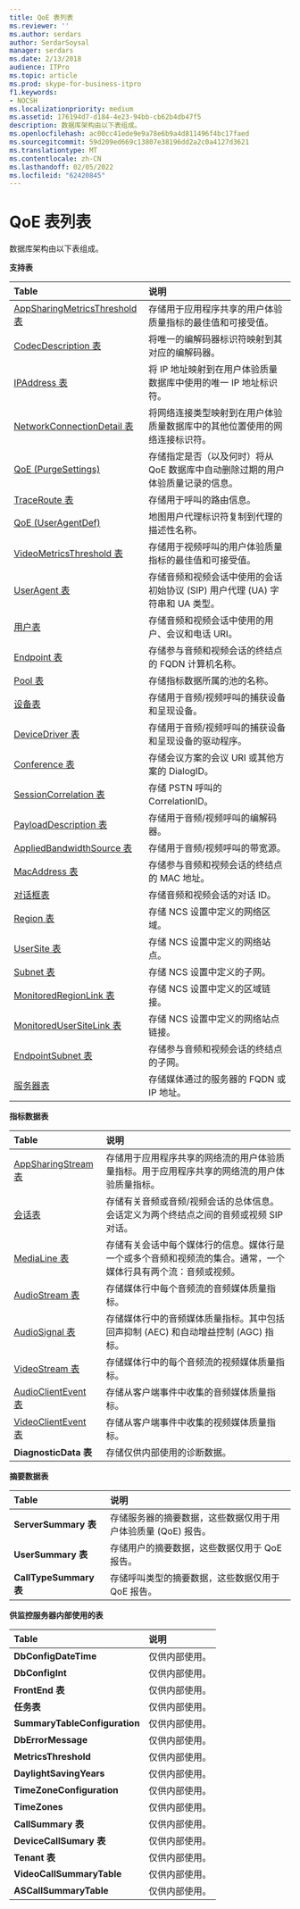 ```yaml
---
title: QoE 表列表
ms.reviewer: ''
ms.author: serdars
author: SerdarSoysal
manager: serdars
ms.date: 2/13/2018
audience: ITPro
ms.topic: article
ms.prod: skype-for-business-itpro
f1.keywords:
- NOCSH
ms.localizationpriority: medium
ms.assetid: 176194d7-d184-4e23-94bb-cb62b4db47f5
description: 数据库架构由以下表组成。
ms.openlocfilehash: ac00cc41ede9e9a78e6b9a4d811496f4bc17faed
ms.sourcegitcommit: 59d209ed669c13807e38196dd2a2c0a4127d3621
ms.translationtype: MT
ms.contentlocale: zh-CN
ms.lasthandoff: 02/05/2022
ms.locfileid: "62420845"
---
```

# <a name="list-of-qoe-tables"></a>QoE 表列表
 
数据库架构由以下表组成。 
  
**支持表**

|**Table**|**说明**|
|:-----|:-----|
|[AppSharingMetricsThreshold 表](appsharingmetricsthreshold.md) <br/> |存储用于应用程序共享的用户体验质量指标的最佳值和可接受值。  <br/> |
|[CodecDescription 表](codecdescription.md) <br/> |将唯一的编解码器标识符映射到其对应的编解码器。  <br/> |
|[IPAddress 表](ipaddress.md) <br/> |将 IP 地址映射到在用户体验质量数据库中使用的唯一 IP 地址标识符。  <br/> |
|[NetworkConnectionDetail 表](networkconnectiondetail.md) <br/> |将网络连接类型映射到在用户体验质量数据库中的其他位置使用的网络连接标识符。  <br/> |
|[QoE (PurgeSettings) ](purgesettings-qoe.md) <br/> |存储指定是否（以及何时）将从 QoE 数据库中自动删除过期的用户体验质量记录的信息。  <br/> |
|[TraceRoute 表](traceroute.md) <br/> |存储用于呼叫的路由信息。  <br/> |
|[QoE (UserAgentDef) ](useragentdef-qoe.md) <br/> |地图用户代理标识符复制到代理的描述性名称。  <br/> |
|[VideoMetricsThreshold 表](videometricsthreshold.md) <br/> |存储用于视频呼叫的用户体验质量指标的最佳值和可接受值。  <br/> |
|[UserAgent 表](useragent.md) <br/> |存储音频和视频会话中使用的会话初始协议 (SIP) 用户代理 (UA) 字符串和 UA 类型。  <br/> |
|[用户表](user-0.md) <br/> |存储音频和视频会话中使用的用户、会议和电话 URI。  <br/> |
|[Endpoint 表](endpoint.md) <br/> |存储参与音频和视频会话的终结点的 FQDN 计算机名称。  <br/> |
|[Pool 表](pool.md) <br/> |存储指标数据所属的池的名称。  <br/> |
|[设备表](device.md) <br/> |存储用于音频/视频呼叫的捕获设备和呈现设备。  <br/> |
|[DeviceDriver 表](devicedriver.md) <br/> |存储用于音频/视频呼叫的捕获设备和呈现设备的驱动程序。  <br/> |
|[Conference 表](conference.md) <br/> |存储会议方案的会议 URI 或其他方案的 DialogID。  <br/> |
|[SessionCorrelation 表](sessioncorrelation.md) <br/> |存储 PSTN 呼叫的 CorrelationID。  <br/> |
|[PayloadDescription 表](payloaddescription.md) <br/> |存储用于音频/视频呼叫的编解码器。  <br/> |
|[AppliedBandwidthSource 表](appliedbandwidthsource.md) <br/> |存储用于音频/视频呼叫的带宽源。  <br/> |
|[MacAddress 表](macaddress.md) <br/> |存储参与音频和视频会话的终结点的 MAC 地址。  <br/> |
|[对话框表](dialog.md) <br/> |存储音频和视频会话的对话 ID。  <br/> |
|[Region 表](region.md) <br/> |存储 NCS 设置中定义的网络区域。  <br/> |
|[UserSite 表](usersite.md) <br/> |存储 NCS 设置中定义的网络站点。  <br/> |
|[Subnet 表](subnet.md) <br/> |存储 NCS 设置中定义的子网。  <br/> |
|[MonitoredRegionLink 表](monitoredregionlink.md) <br/> |存储 NCS 设置中定义的区域链接。  <br/> |
|[MonitoredUserSiteLink 表](monitoredusersitelink.md) <br/> |存储 NCS 设置中定义的网络站点链接。  <br/> |
|[EndpointSubnet 表](endpointsubnet.md) <br/> |存储参与音频和视频会话的终结点的子网。  <br/> |
|[服务器表](server.md) <br/> |存储媒体通过的服务器的 FQDN 或 IP 地址。  <br/> |
   
**指标数据表**

|**Table**|**说明**|
|:-----|:-----|
|[AppSharingStream 表](appsharingstream.md) <br/> |存储用于应用程序共享的网络流的用户体验质量指标。用于应用程序共享的网络流的用户体验质量指标。  <br/> |
|[会话表](session.md) <br/> |存储有关音频或音频/视频会话的总体信息。会话定义为两个终结点之间的音频或视频 SIP 对话。  <br/> |
|[MediaLine 表](medialine-0.md) <br/> |存储有关会话中每个媒体行的信息。媒体行是一个或多个音频和视频流的集合。通常，一个媒体行具有两个流：音频或视频。  <br/> |
|[AudioStream 表](audiostream.md) <br/> |存储媒体行中每个音频流的音频媒体质量指标。  <br/> |
|[AudioSignal 表](audiosignal.md) <br/> |存储媒体行中的音频媒体质量指标。其中包括回声抑制 (AEC) 和自动增益控制 (AGC) 指标。  <br/> |
|[VideoStream 表](videostream.md) <br/> |存储媒体行中的每个音频流的视频媒体质量指标。  <br/> |
|[AudioClientEvent 表](audioclientevent.md) <br/> |存储从客户端事件中收集的音频媒体质量指标。  <br/> |
|[VideoClientEvent 表](videoclientevent.md) <br/> |存储从客户端事件中收集的视频媒体质量指标。  <br/> |
|**DiagnosticData 表** <br/> |存储仅供内部使用的诊断数据。  <br/> |
   
**摘要数据表**

|**Table**|**说明**|
|:-----|:-----|
|**ServerSummary 表** <br/> |存储服务器的摘要数据，这些数据仅用于用户体验质量 (QoE) 报告。  <br/> |
|**UserSummary 表** <br/> |存储用户的摘要数据，这些数据仅用于 QoE 报告。  <br/> |
|**CallTypeSummary 表** <br/> |存储呼叫类型的摘要数据，这些数据仅用于 QoE 报告。  <br/> |
   
**供监控服务器内部使用的表**

|**Table**|**说明**|
|:-----|:-----|
|**DbConfigDateTime** <br/> |仅供内部使用。  <br/> |
|**DbConfigInt** <br/> |仅供内部使用。  <br/> |
|**FrontEnd 表** <br/> |仅供内部使用。  <br/> |
|**任务表** <br/> |仅供内部使用。  <br/> |
|**SummaryTableConfiguration** <br/> |仅供内部使用。  <br/> |
|**DbErrorMessage** <br/> |仅供内部使用。  <br/> |
|**MetricsThreshold** <br/> |仅供内部使用。  <br/> |
|**DaylightSavingYears** <br/> |仅供内部使用。  <br/> |
|**TimeZoneConfiguration** <br/> |仅供内部使用。  <br/> |
|**TimeZones** <br/> |仅供内部使用。  <br/> |
|**CallSummary 表** <br/> |仅供内部使用。  <br/> |
|**DeviceCallSumary 表** <br/> |仅供内部使用。  <br/> |
|**Tenant 表** <br/> |仅供内部使用。  <br/> |
|**VideoCallSummaryTable** <br/> |仅供内部使用。  <br/> |
|**ASCallSummaryTable** <br/> |仅供内部使用。  <br/> |
   

